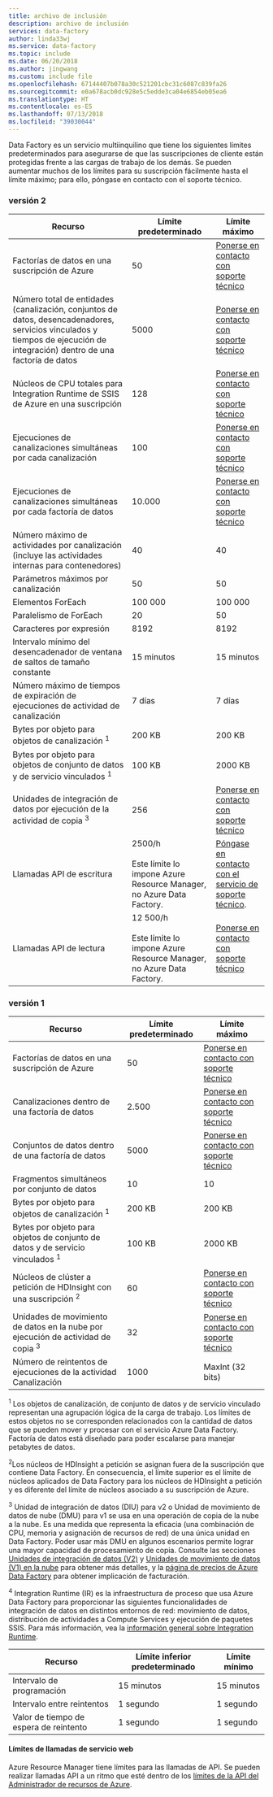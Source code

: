 ```yaml
---
title: archivo de inclusión
description: archivo de inclusión
services: data-factory
author: linda33wj
ms.service: data-factory
ms.topic: include
ms.date: 06/20/2018
ms.author: jingwang
ms.custom: include file
ms.openlocfilehash: 67144407b078a30c521201cbc31c6087c839fa26
ms.sourcegitcommit: e0a678acb0dc928e5c5edde3ca04e6854eb05ea6
ms.translationtype: HT
ms.contentlocale: es-ES
ms.lasthandoff: 07/13/2018
ms.locfileid: "39030044"
---
```

Data Factory es un servicio multiinquilino que tiene los siguientes límites predeterminados para asegurarse de que las suscripciones de cliente están protegidas frente a las cargas de trabajo de los demás. Se pueden aumentar muchos de los límites para su suscripción fácilmente hasta el límite máximo; para ello, póngase en contacto con el soporte técnico.

### <a name="version-2"></a>versión 2

| Recurso | Límite predeterminado | Límite máximo |
| -------- | ------------- | ------------- |
| Factorías de datos en una suscripción de Azure | 50 | [Ponerse en contacto con soporte técnico](https://azure.microsoft.com/blog/2014/06/04/azure-limits-quotas-increase-requests/) |
| Número total de entidades (canalización, conjuntos de datos, desencadenadores, servicios vinculados y tiempos de ejecución de integración) dentro de una factoría de datos | 5000 | [Ponerse en contacto con soporte técnico](https://azure.microsoft.com/blog/2014/06/04/azure-limits-quotas-increase-requests/) |
| Núcleos de CPU totales para Integration Runtime de SSIS de Azure en una suscripción | 128 | [Ponerse en contacto con soporte técnico](https://azure.microsoft.com/blog/2014/06/04/azure-limits-quotas-increase-requests/) |
| Ejecuciones de canalizaciones simultáneas por cada canalización | 100 | [Ponerse en contacto con soporte técnico](https://azure.microsoft.com/blog/2014/06/04/azure-limits-quotas-increase-requests/) |
| Ejecuciones de canalizaciones simultáneas por cada factoría de datos | 10.000  | [Ponerse en contacto con soporte técnico](https://azure.microsoft.com/blog/2014/06/04/azure-limits-quotas-increase-requests/) |
| Número máximo de actividades por canalización (incluye las actividades internas para contenedores) | 40 | 40 |
| Parámetros máximos por canalización | 50 | 50 |
| Elementos ForEach | 100 000 | 100 000 |
| Paralelismo de ForEach | 20 | 50 |
| Caracteres por expresión | 8192 | 8192 |
| Intervalo mínimo del desencadenador de ventana de saltos de tamaño constante | 15 minutos | 15 minutos |
| Número máximo de tiempos de expiración de ejecuciones de actividad de canalización | 7 días | 7 días |
| Bytes por objeto para objetos de canalización <sup>1</sup> | 200 KB | 200 KB |
| Bytes por objeto para objetos de conjunto de datos y de servicio vinculados <sup>1</sup> | 100 KB | 2000 KB |
| Unidades de integración de datos por ejecución de la actividad de copia <sup>3</sup> | 256 | [Ponerse en contacto con soporte técnico](https://azure.microsoft.com/blog/2014/06/04/azure-limits-quotas-increase-requests/) |
| Llamadas API de escritura | 2500/h<br/><br/> Este límite lo impone Azure Resource Manager, no Azure Data Factory. | [Póngase en contacto con el servicio de soporte técnico](https://azure.microsoft.com/blog/2014/06/04/azure-limits-quotas-increase-requests/). |
| Llamadas API de lectura | 12 500/h<br/><br/> Este límite lo impone Azure Resource Manager, no Azure Data Factory. | [Ponerse en contacto con soporte técnico](https://azure.microsoft.com/blog/2014/06/04/azure-limits-quotas-increase-requests/) |


### <a name="version-1"></a>versión 1

| **Recurso** | **Límite predeterminado** | **Límite máximo** |
| --- | --- | --- |
| Factorías de datos en una suscripción de Azure |50 |[Ponerse en contacto con soporte técnico](https://azure.microsoft.com/blog/2014/06/04/azure-limits-quotas-increase-requests/) |
| Canalizaciones dentro de una factoría de datos |2.500 |[Ponerse en contacto con soporte técnico](https://azure.microsoft.com/blog/2014/06/04/azure-limits-quotas-increase-requests/) |
| Conjuntos de datos dentro de una factoría de datos |5000 |[Ponerse en contacto con soporte técnico](https://azure.microsoft.com/blog/2014/06/04/azure-limits-quotas-increase-requests/) |
| Fragmentos simultáneos por conjunto de datos |10 |10 |
| Bytes por objeto para objetos de canalización <sup>1</sup> |200 KB |200 KB |
| Bytes por objeto para objetos de conjunto de datos y de servicio vinculados <sup>1</sup> |100 KB |2000 KB |
| Núcleos de clúster a petición de HDInsight con una suscripción <sup>2</sup> |60 |[Ponerse en contacto con soporte técnico](https://azure.microsoft.com/blog/2014/06/04/azure-limits-quotas-increase-requests/) |
| Unidades de movimiento de datos en la nube por ejecución de actividad de copia <sup>3</sup> |32 |[Ponerse en contacto con soporte técnico](https://azure.microsoft.com/blog/2014/06/04/azure-limits-quotas-increase-requests/) |
| Número de reintentos de ejecuciones de la actividad Canalización |1000 |MaxInt (32 bits) |

<sup>1</sup> Los objetos de canalización, de conjunto de datos y de servicio vinculado representan una agrupación lógica de la carga de trabajo. Los límites de estos objetos no se corresponden relacionados con la cantidad de datos que se pueden mover y procesar con el servicio Azure Data Factory. Factoría de datos está diseñado para poder escalarse para manejar petabytes de datos.

<sup>2</sup>Los núcleos de HDInsight a petición se asignan fuera de la suscripción que contiene Data Factory. En consecuencia, el límite superior es el límite de núcleos aplicados de Data Factory para los núcleos de HDInsight a petición y es diferente del límite de núcleos asociado a su suscripción de Azure.

<sup>3</sup> Unidad de integración de datos (DIU) para v2 o Unidad de movimiento de datos de nube (DMU) para v1 se usa en una operación de copia de la nube a la nube. Es una medida que representa la eficacia (una combinación de CPU, memoria y asignación de recursos de red) de una única unidad en Data Factory. Poder usar más DMU en algunos escenarios permite lograr una mayor capacidad de procesamiento de copia. Consulte las secciones [Unidades de integración de datos (V2)](../articles/data-factory/copy-activity-performance.md#data-integration-units) y [Unidades de movimiento de datos (V1) en la nube](../articles/data-factory/v1/data-factory-copy-activity-performance.md#cloud-data-movement-units) para obtener más detalles, y la [página de precios de Azure Data Factory](https://azure.microsoft.com/pricing/details/data-factory/) para obtener implicación de facturación.

<sup>4</sup> Integration Runtime (IR) es la infraestructura de proceso que usa Azure Data Factory para proporcionar las siguientes funcionalidades de integración de datos en distintos entornos de red: movimiento de datos, distribución de actividades a Compute Services y ejecución de paquetes SSIS. Para más información, vea la [información general sobre Integration Runtime](../articles/data-factory/concepts-integration-runtime.md).

| **Recurso** | **Límite inferior predeterminado** | **Límite mínimo** |
| --- | --- | --- |
| Intervalo de programación |15 minutos |15 minutos |
| Intervalo entre reintentos |1 segundo |1 segundo |
| Valor de tiempo de espera de reintento |1 segundo |1 segundo |

#### <a name="web-service-call-limits"></a>Límites de llamadas de servicio web
Azure Resource Manager tiene límites para las llamadas de API. Se pueden realizar llamadas API a un ritmo que esté dentro de los [límites de la API del Administrador de recursos de Azure](../articles/azure-subscription-service-limits.md#resource-group-limits).
